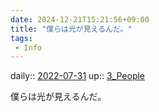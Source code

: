 ```yaml
---
date: 2024-12-21T15:21:56+09:00
title: "僕らは光が見えるんだ。"
tags:
 - Info
---
```


daily:: [2022-07-31](Daily_Note/2022-07-31.md)
up:: [3_People](../Bar/Novel/Nacaria/3_People.md)

僕らは光が見えるんだ。